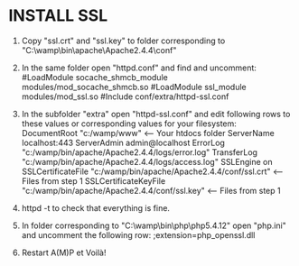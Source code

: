 INSTALL SSL
===========

1. Copy "ssl.crt" and "ssl.key" to folder corresponding to "C:\wamp\bin\apache\Apache2.4.4\conf"

2. In the same folder open "httpd.conf" and find and uncomment:
	#LoadModule socache_shmcb_module modules/mod_socache_shmcb.so
	#LoadModule ssl_module modules/mod_ssl.so
	#Include conf/extra/httpd-ssl.conf

3. In the subfolder "extra" open "httpd-ssl.conf" and edit following rows to these values or corresponding values for your filesystem:
	<VirtualHost _default_:443>
	DocumentRoot "c:/wamp/www" 	<-- Your htdocs folder
	ServerName localhost:443
	ServerAdmin admin@localhost
	ErrorLog "c:/wamp/bin/apache/Apache2.4.4/logs/error.log"
	TransferLog "c:/wamp/bin/apache/Apache2.4.4/logs/access.log"
	SSLEngine on
	SSLCertificateFile "c:/wamp/bin/apache/Apache2.4.4/conf/ssl.crt" 	<-- Files from step 1
	SSLCertificateKeyFile "c:/wamp/bin/apache/Apache2.4.4/conf/ssl.key" 	<-- Files from step 1
	</VirtualHost>

4. httpd -t to check that everything is fine.

5. In folder corresponding to "C:\wamp\bin\php\php5.4.12" open "php.ini" and uncomment the following row:
	;extension=php_openssl.dll

6. Restart A(M)P et Voilà!
